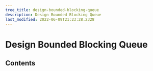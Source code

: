 ```yaml
---
tree_title: design-bounded-blocking-queue
description: Design Bounded Blocking Queue
last_modified: 2022-06-09T21:23:28.2328
---
```


# Design Bounded Blocking Queue

## Contents
